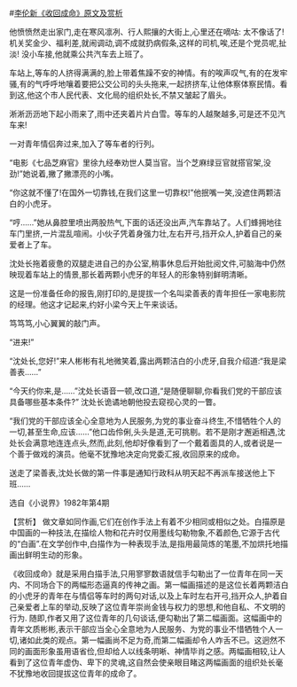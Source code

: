 #[李伦新《收回成命》原文及赏析](https://www.vrrw.net/wx/15155.html)

他愤愤然走出家门,走在寒风凛冽、行人熙攘的大街上,心里还在嘀咕: 太不像话了! 机关奖金少、福利差,就闹调动,调不成就扔病假条,这样的司机,唉,还是个党员呢,扯淡! 没小车接,他就乘公共汽车去上班了。

车站上,等车的人挤得满满的,脸上带着焦躁不安的神情。有的唉声叹气,有的在发牢骚,有的气呼呼地嚷着要把公交公司的头头拖来,一起挤挤车,让他体察体察民情。看到这,他这个市人民代表、文化局的组织处长,不禁又皱起了眉头。

淅淅沥沥地下起小雨来了,雨中还夹着片片白雪。等车的人越聚越多,可是还不见汽车来!

一对青年情侣奔过来,加入了等车者的行列。

“电影《七品芝麻官》里徐九经奉劝世人莫当官。当个芝麻绿豆官就搭官架,没劲!”她说着,撇了撇漂亮的小嘴。

“你这就不懂了!在国外一切靠钱,在我们这里一切靠权!”他抿嘴一笑,没遮住两颗洁白的小虎牙。

“哼……”她从鼻腔里喷出两股热气,下面的话还没出声,汽车靠站了。人们蜂拥地往车门里挤,一片混乱喧闹。小伙子凭着身强力壮,左右开弓,挡开众人,护着自己的亲爱者上了车。

沈处长拖着疲惫的双腿走进自己的办公室,稍事休息后开始批阅文件,可脑海中仍然映现着车站上的情景,那长着两颗小虎牙的年轻人的形象特别鲜明清晰。

这是一份准备任命的报告,刚打印的,是提拔一个名叫梁善表的青年担任一家电影院的经理。他这才记起来,约好小梁今天上午来谈话。

笃笃笃,小心翼翼的敲门声。

“进来!”

“沈处长,您好!”来人彬彬有礼地微笑着,露出两颗洁白的小虎牙,自我介绍道:“我是梁善表……”

“今天约你来,是……”沈处长语音一顿,改口道,“是随便聊聊,你看我们党的干部应该具备哪些基本条件?” 沈处长诡谲地朝他投去窥视心灵的一瞥。

“我们党的干部应该全心全意地为人民服务,为党的事业奋斗终生,不惜牺牲个人的一切,甚至生命,应该……”他口齿伶俐,头头是道,无可挑剔。若不是刚才邂逅相遇,沈处长会满意地连连点头,然而,此刻,他却好像看到了一个戴着面具的人,或者说是一个善于做戏的演员。他毫不犹豫地决定向党委汇报,收回原来的成命。

送走了梁善表,沈处长做的第一件事是通知行政科从明天起不再派车接送他上下班……

选自《小说界》1982年第4期



【赏析】 做文章如同作画,它们在创作手法上有着不少相同或相似之处。白描原是中国画的一种技法,在描绘人物和花卉时仅用墨线勾勒物象,不着颜色,它源于古代的“白画”.在文学创作中,白描作为一种表现手法,是指用最简炼的笔墨,不加烘托地描画出鲜明生动的形象。

《收回成命》就是采用白描手法,只用寥寥数语就信手勾勒出了一位青年在同一天内、不同场合下的两幅形态逼真的传神之画。第一幅画描述的是这位长着两颗洁白的小虎牙的青年在与情侣等车时的两句对话,以及上车时左右开弓,挡开众人,护着自己亲爱者上车的举动,反映了这位青年崇尚金钱与权力的思想,和他自私、不文明的行为. 随即,作者又用了这位青年的几句谈话,便勾勒出了第二幅画面。这幅画中的青年文质彬彬,表示干部应当全心全意地为人民服务、为党的事业不惜牺牲个人一切,诸如此类的观点。第一幅画尚不足为奇,而第二幅画却令人咋舌不已。这迥然不同的画面形象虽用语省俭,但却给人以线条明晰、神情毕肖之感。两幅画相较,让人看到了这位青年虚伪、卑下的灵魂,这自然会使亲眼目睹这两幅画面的组织处长毫不犹豫地收回提拔这位青年的成命了。


